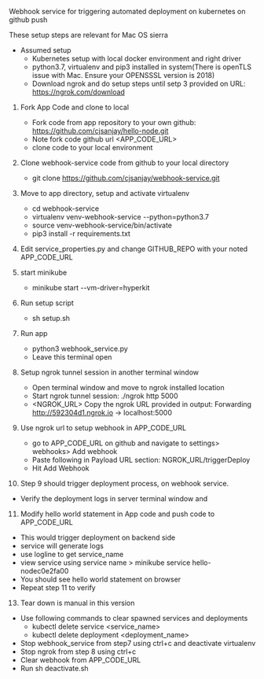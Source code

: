 Webhook service for triggering automated deployment on kubernetes on github push

These setup steps are relevant for Mac OS sierra
- Assumed setup
   - Kubernetes setup with local docker environment and right driver
   - python3.7, virtualenv and pip3 installed in system(There is openTLS issue with Mac. Ensure your OPENSSSL version is 2018)
   - Download ngrok and do setup steps until setp 3 provided on URL: https://ngrok.com/download

1. Fork App Code and clone to local
   - Fork code from app repository to your own github: https://github.com/cjsanjay/hello-node.git
   - Note fork code github url <APP_CODE_URL>
   - clone code to your local environment

2. Clone webhook-service code from github to your local directory
   - git clone https://github.com/cjsanjay/webhook-service.git

3. Move to app directory, setup and activate virtualenv
   - cd webhook-service
   - virtualenv venv-webhook-service --python=python3.7
   - source venv-webhook-service/bin/activate
   - pip3 install -r requirements.txt

4. Edit service_properties.py and change GITHUB_REPO with your noted    
   APP_CODE_URL

5. start minikube
   - minikube start --vm-driver=hyperkit

6. Run setup script
   - sh setup.sh

7. Run app
   - python3 webhook_service.py
   - Leave this terminal open

8. Setup ngrok tunnel session in another terminal window
   - Open terminal window and move to ngrok installed location
   - Start ngrok tunnel session: ./ngrok http 5000
   - <NGROK_URL> Copy the ngrok URL provided in output: Forwarding http://592304d1.ngrok.io -> localhost:5000

9. Use ngrok url to setup webhook in APP_CODE_URL
   - go to APP_CODE_URL on github and navigate to settings> webhooks> Add webhook
   - Paste following in Payload URL section:
   NGROK_URL/triggerDeploy
   - Hit Add Webhook

10. Step 9 should trigger deployment process, on webhook service.
   - Verify the deployment logs in server terminal window and

11. Modify hello world statement in App code and push code to APP_CODE_URL
   - This would trigger deployment on backend side
   - service will generate logs
   - use logline <Exposed app hello-nodec0e2fa00 on Cluster successfully> to get service_name
   - view service using service name > minikube service hello-nodec0e2fa00
   - You should see hello world statement on browser
   - Repeat step 11 to verify

13. Tear down is manual in this version
   - Use following commands to clear spawned services and deployments
      - kubectl delete service <service_name>
      - kubectl delete deployment <deployment_name>
   - Stop webhook_service from step7 using ctrl+c and deactivate virtualenv
   - Stop ngrok from step 8 using ctrl+c
   - Clear webhook from APP_CODE_URL
   - Run sh deactivate.sh
